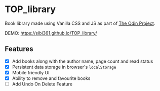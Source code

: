 # TOP_library

Book library made using Vanilla CSS and JS as part of [The Odin Project](https://www.theodinproject.com/).

DEMO: https://sibi361.github.io/TOP_library/

## Features

-   [x] Add books along with the author name, page count and read status
-   [x] Persistent data storage in browser's `localStorage`
-   [x] Mobile friendly UI
-   [x] Ability to remove and favourite books
-   [ ] Add Undo On Delete Feature
